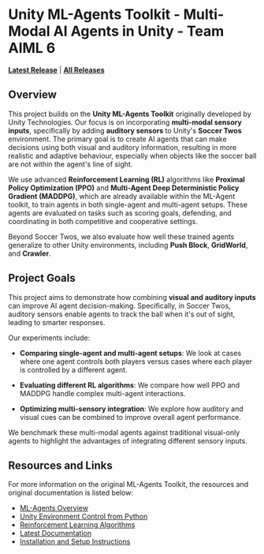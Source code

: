 # Unity ML-Agents Toolkit - Multi-Modal AI Agents in Unity - Team AIML 6

**[Latest Release](https://github.com/Unity-Technologies/ml-agents/releases/latest)** | **[All Releases](https://github.com/Unity-Technologies/ml-agents/releases)**

## Overview

This project builds on the **Unity ML-Agents Toolkit** originally developed by Unity Technologies. Our focus is on incorporating **multi-modal sensory inputs**, specifically by adding **auditory sensors** to Unity's **Soccer Twos** environment. The primary goal is to create AI agents that can make decisions using both visual and auditory information, resulting in more realistic and adaptive behaviour, especially when objects like the soccer ball are not within the agent's line of sight.

We use advanced **Reinforcement Learning (RL)** algorithms like **Proximal Policy Optimization (PPO)** and **Multi-Agent Deep Deterministic Policy Gradient (MADDPG)**, which are already available within the ML-Agent toolkit, to train agents in both single-agent and multi-agent setups. These agents are evaluated on tasks such as scoring goals, defending, and coordinating in both competitive and cooperative settings.

Beyond Soccer Twos, we also evaluate how well these trained agents generalize to other Unity environments, including **Push Block**, **GridWorld**, and **Crawler**.

## Project Goals

This project aims to demonstrate how combining **visual and auditory inputs** can improve AI agent decision-making. Specifically, in Soccer Twos, auditory sensors enable agents to track the ball when it's out of sight, leading to smarter responses.

Our experiments include:

- **Comparing single-agent and multi-agent setups**: We look at cases where one agent controls both players versus cases where each player is controlled by a different agent.
  
- **Evaluating different RL algorithms**: We compare how well PPO and MADDPG handle complex multi-agent interactions.
  
- **Optimizing multi-sensory integration**: We explore how auditory and visual cues can be combined to improve overall agent performance.

We benchmark these multi-modal agents against traditional visual-only agents to highlight the advantages of integrating different sensory inputs.

## Resources and Links

For more information on the original ML-Agents Toolkit, the resources and original documentation is listed below:

- [ML-Agents Overview](https://github.com/Unity-Technologies/ml-agents/blob/main/docs/ML-Agents-Overview.md)
- [Unity Environment Control from Python](https://github.com/Unity-Technologies/ml-agents/blob/main/docs/Python-LLAPI.md)
- [Reinforcement Learning Algorithms](https://github.com/Unity-Technologies/ml-agents/blob/main/docs/Training-ML-Agents.md)
- [Latest Documentation](https://unity-technologies.github.io/ml-agents/)
- [Installation and Setup Instructions](https://github.com/Unity-Technologies/ml-agents/blob/main/docs/Installation.md)

